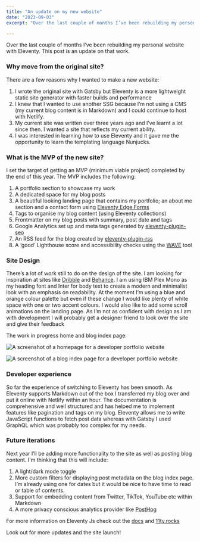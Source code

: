 ```yaml
---
title: "An update on my new website"
date: "2023-09-03"
excerpt: "Over the last couple of months I’ve been rebuilding my personal website with Eleventy. This post is an update on that work."

---
```


Over the last couple of months I’ve been rebuilding my personal website with Eleventy. This post is an update on that work. 

### Why move from the original site?
There are a few reasons why I wanted to make a new website:
1. I wrote the original site with Gatsby but Eleventy is a more lightweight static site generator with faster builds and performance
2. I knew that I wanted to use another SSG because I’m not using a CMS (my current blog content is in Markdown) and I could continue to host with Netlify.
3. My current site was written over three years ago and I’ve learnt a lot since then. I wanted a site that reflects my current ability.
4. I was interested in learning how to use Eleventy and it gave me the opportunity to learn the templating language Nunjucks.

### What is the MVP of the new site?
I set the target of getting an MVP (minimum viable project) completed by the end of this year.
The MVP includes the following:
1. A portfolio section to showcase my work
2. A dedicated space for my blog posts
3. A beautiful looking landing page that contains my portfolio; an about me section and a contact form using [Eleventy Edge Forms](https://demo-eleventy-edge.netlify.app/forms/)
4. Tags to organise my blog content (using Eleventy collections)
5. Frontmatter on my blog posts with summary, post date and tags
6. Google Analytics set up and meta tags generated by [eleventy-plugin-seo](https://www.npmjs.com/package/eleventy-plugin-seo)
7. An RSS feed for the blog created by [eleventy-plugin-rss](https://www.npmjs.com/package/@11ty/eleventy-plugin-rss)
8. A ‘good’ Lighthouse score and accessibility checks using the [WAVE](https://wave.webaim.org/) tool 

### Site Design 
There’s a lot of work still to do on the design of the site. I am looking for inspiration at sites like [Dribble](https://dribbble.com/) and [Behance](https://www.behance.net/). I am using IBM Plex Mono as my heading font and Inter for body text to create a modern and minimalist look with an emphasis on readability. At the moment I’m using a blue and orange colour palette but even if these change I would like plenty of white space with one or two accent colours. I would also like to add some scroll animations on the landing page. As I’m not as confident with design as I am with development I will probably get a designer friend to look over the site and give their feedback

The work in progress home and blog index page:

![A screenshot of a homepage for a developer portfolio website](./sizzy-1.png) 

![A screenshot of a blog index page for a developer portfolio website](./sizzy-2.png) 


### Developer experience
So far the experience of switching to Eleventy has been smooth. As Eleventy supports Markdown out of the box I transferred my blog over and put it online with Netlify within an hour. The documentation is comprehensive and well structured and has helped me to implement features like pagination and tags on my blog. Eleventy allows me to write JavaScript functions to fetch post data whereas with Gatsby I used GraphQL which was probably too complex for my needs.

### Future iterations
Next year I’ll be adding more functionality to the site as well as posting blog content.
I'm thinking that this will include:
1. A light/dark mode toggle
2. More custom filters for displaying post metadata on the blog index page. I’m already using one for dates but it would be nice to have time to read or table of contents.
3. Support for embedding content from Twitter, TikTok, YouTube etc within Markdown
4. A more privacy conscious analytics provider like [PostHog](https://posthog.com/)

For more information on Eleventy Js check out the [docs](https://www.11ty.dev/) and [11ty.rocks](https://11ty.rocks/)

Look out for more updates and the site launch! 





